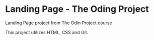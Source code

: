# Landing Page - The Oding Project

Landing Page project from The Odin Project course

This project utilizes HTML, CSS and Git.
